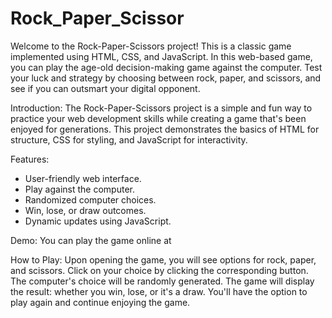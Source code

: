 # Rock_Paper_Scissor
Welcome to the Rock-Paper-Scissors project! This is a classic game implemented using HTML, CSS, and JavaScript. In this web-based game, you can play the age-old decision-making game against the computer. Test your luck and strategy by choosing between rock, paper, and scissors, and see if you can outsmart your digital opponent.

Introduction:
The Rock-Paper-Scissors project is a simple and fun way to practice your web development skills while creating a game that's been enjoyed for generations. This project demonstrates the basics of HTML for structure, CSS for styling, and JavaScript for interactivity.

Features:
* User-friendly web interface.
* Play against the computer.
* Randomized computer choices.
* Win, lose, or draw outcomes.
* Dynamic updates using JavaScript.

Demo:
You can play the game online at 

How to Play:
Upon opening the game, you will see options for rock, paper, and scissors.
Click on your choice by clicking the corresponding button.
The computer's choice will be randomly generated.
The game will display the result: whether you win, lose, or it's a draw.
You'll have the option to play again and continue enjoying the game.
